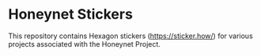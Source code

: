 # Honeynet Stickers

This repository contains Hexagon stickers (https://sticker.how/) for various projects associated with the Honeynet Project.